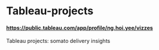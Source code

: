 # Tableau-projects
#### https://public.tableau.com/app/profile/ng.hoi.yee/vizzes
Tableau projects: somato delivery insights
